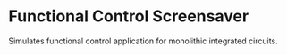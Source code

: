 # Functional Control Screensaver
Simulates functional control application for monolithic integrated circuits.
